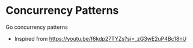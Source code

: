 # Concurrency Patterns

Go concurrency patterns
- Inspired from https://youtu.be/f6kdp27TYZs?si=_zG3wE2uP4Bc18nU
  

